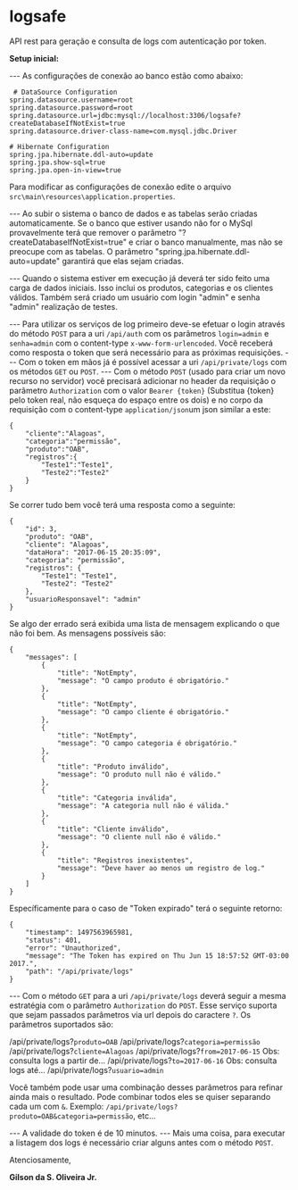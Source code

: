 # logsafe
API rest para geração e consulta de logs com autenticação por token.

**Setup inicial:**

 --- As configurações de conexão ao banco estão como abaixo:
```
 # DataSource Configuration
spring.datasource.username=root
spring.datasource.password=root
spring.datasource.url=jdbc:mysql://localhost:3306/logsafe?createDatabaseIfNotExist=true
spring.datasource.driver-class-name=com.mysql.jdbc.Driver

# Hibernate Configuration
spring.jpa.hibernate.ddl-auto=update
spring.jpa.show-sql=true
spring.jpa.open-in-view=true
```
Para modificar as configurações de conexão edite o arquivo ```src\main\resources\application.properties```.

--- Ao subir o sistema o banco de dados e as tabelas serão criadas automaticamente. Se o banco que estiver usando não for o MySql provavelmente terá que remover o parâmetro "?createDatabaseIfNotExist=true" e criar o banco manualmente, mas não se preocupe com as tabelas. O parâmetro "spring.jpa.hibernate.ddl-auto=update" garantirá que elas sejam criadas.

--- Quando o sistema estiver em execução já deverá ter sido feito uma carga de dados iniciais. Isso inclui os produtos, categorias e os clientes válidos. Também será criado um usuário com login "admin" e senha "admin" realização de testes.

--- Para utilizar os serviços de log primeiro deve-se efetuar o login através do método ```POST``` para a uri ```/api/auth``` com os parâmetros ```login=admin``` e ```senha=admin``` com o content-type ```x-www-form-urlencoded```. Você receberá como resposta o token que será necessário para as próximas requisições.
--- Com o token em mãos já é possível acessar a uri ```/api/private/logs``` com os métodos ```GET``` ou ```POST```.
--- Com o método ```POST``` (usado para criar um novo recurso no servidor) você precisará adicionar no header da requisição o parâmetro ```Authorization``` com o valor ```Bearer {token}``` (Substitua {token} pelo token real, não esqueça do espaço entre os dois) e no corpo da requisição com o content-type ```application/json```um json similar a este:
```
{
	"cliente":"Alagoas",
	"categoria":"permissão",
	"produto":"OAB",
	"registros":{
		"Teste1":"Teste1",
		"Teste2":"Teste2"
	}
}
```
Se correr tudo bem você terá uma resposta como a seguinte:
```
{
    "id": 3,
    "produto": "OAB",
    "cliente": "Alagoas",
    "dataHora": "2017-06-15 20:35:09",
    "categoria": "permissão",
    "registros": {
        "Teste1": "Teste1",
        "Teste2": "Teste2"
    },
    "usuarioResponsavel": "admin"
}
```

Se algo der errado será exibida uma lista de mensagem explicando o que não foi bem. As mensagens possíveis são:
```
{
    "messages": [
        {
            "title": "NotEmpty",
            "message": "O campo produto é obrigatório."
        },
        {
            "title": "NotEmpty",
            "message": "O campo cliente é obrigatório."
        },
        {
            "title": "NotEmpty",
            "message": "O campo categoria é obrigatório."
        },
        {
            "title": "Produto inválido",
            "message": "O produto null não é válido."
        },
        {
            "title": "Categoria inválida",
            "message": "A categoria null não é válida."
        },
        {
            "title": "Cliente inválido",
            "message": "O cliente null não é válido."
        },
        {
            "title": "Registros inexistentes",
            "message": "Deve haver ao menos um registro de log."
        }
    ]
}
```
Específicamente para o caso de "Token expirado" terá o seguinte retorno:
```
{
    "timestamp": 1497563965981,
    "status": 401,
    "error": "Unauthorized",
    "message": "The Token has expired on Thu Jun 15 18:57:52 GMT-03:00 2017.",
    "path": "/api/private/logs"
}
```
--- Com o método ```GET``` para a uri ```/api/private/logs``` deverá seguir a mesma estratégia com o parâmetro ```Authorization``` do ```POST```. Esse serviço suporta que sejam passados parâmetros via url depois do caractere ```?```. Os parâmetros suportados são:

/api/private/logs?```produto=OAB```
/api/private/logs?```categoria=permissão```
/api/private/logs?```cliente=Alagoas```
/api/private/logs?```from=2017-06-15```  Obs: consulta logs a partir de...
/api/private/logs?```to=2017-06-16```  Obs: consulta logs até...
/api/private/logs?```usuario=admin```

Você também pode usar uma combinação desses parâmetros para refinar ainda mais o resultado. Pode combinar todos eles se quiser separando cada um com ```&```. Exemplo: ```/api/private/logs?produto=OAB&categoria=permissão```, etc...

--- A validade do token é de 10 minutos.
--- Mais uma coisa, para executar a listagem dos logs é necessário criar alguns antes com o método ```POST```.


Atenciosamente,

**Gilson da S. Oliveira Jr.**
